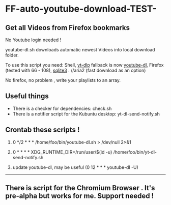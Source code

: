 

# FF-auto-youtube-download-TEST-
## Get all Videos from Firefox bookmarks




No Youtube login needed !

youtube-dl.sh downloads automatic newest Videos into local download folder.


To use this script you need: Shell, [yt-dlp](https://github.com/yt-dlp/yt-dlp) fallback is now  [youtube-dl](https://youtube-dl.org/), Firefox (tested with 66 - 108), [sqlite3](https://www.sqlite.org/index.html) . //aria2 (fast download as an option)


No firefox, no problem , write your playlists to an array.

## Useful things
* There is a checker for dependencies: check.sh
* There is a notifier script for the Kubuntu desktop: yt-dl-send-notify.sh
## Crontab these scripts  !
1. 0 */2 * * * /home/foo/bin/youtube-dl.sh > /dev/null 2>&1

2. 0 *  * * *  XDG_RUNTIME_DIR=/run/user/$(id -u) /home/foo/bin/yt-dl-send-notify.sh

3. update youtube-dl, may be useful (0 12 * * * youtube-dl -U)

------------
There is script for the Chromium Browser . It's pre-alpha but works for me. Support needed !
------------
